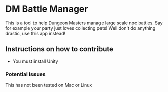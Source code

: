 # DM Battle Manager
This is a tool to help Dungeon Masters manage large scale npc battles. Say for example your party just loves collecting pets! Well don't do anything drastic, use this app instead!

## Instructions on how to contribute
- You must install Unity


### Potential Issues
This has not been tested on Mac or Linux